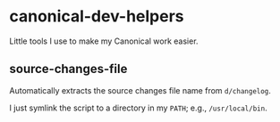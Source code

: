 # canonical-dev-helpers

Little tools I use to make my Canonical work easier.

## source-changes-file

Automatically extracts the source changes file name from `d/changelog`.

I just symlink the script to a directory in my `PATH`; e.g., `/usr/local/bin`.
